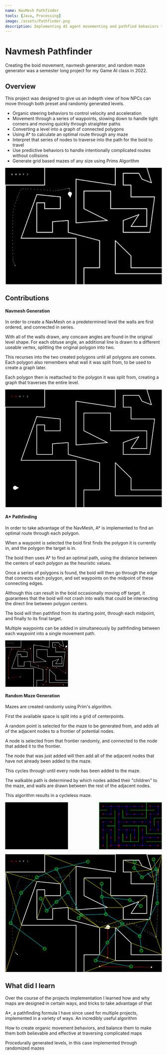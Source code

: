 ```yaml
---
name: NavMesh Pathfinder
tools: [Java, Processing]
image: /assets/Pathfinder.png
description: Implementing AI agent movementing and pathfind behaviors through randomly generated mazes
---
```


# Navmesh Pathfinder

Creating the boid movement, navmesh generator, and random maze generator was a semester long project for my Game AI class in 2022.

## Overview
This project was designed to give us an indepth view of how NPCs can move through both preset and randomly generated levels.
* Organic steering behaviors to control velocity and acceleration
* Movement through a series of waypoints, slowing down to handle tight corners and moving quickly through straighter paths
* Converting a level into a graph of connected polygons
* Using A* to calculate an optimal route through any maze 
* Interpret that series of nodes to traverse into the path for the boid to travel
* Use predictive behaviors to handle intentionally complicated routes without collisions
* Generate grid based mazes of any size using Prims Algorithm

![Functionality](/assets/Navmesh/MazeNoExtra.gif)

## Contributions

#### Navmesh Generation

In order to create a NavMesh on a predetermined level the walls are first ordered, and connected in series.

With all of the walls drawn, any concave angles are found in the original level shape. For each obtuse angle, an additional line is drawn to a different useable vertex, splitting the original polygon into two.

This recurses into the two created polygons until all polygons are convex. Each polygon also remembers what wall it was split from, to be used to create a graph later.

Each polygon then is reattached to the polygon it was split from, creating a graph that traverses the entire level.

![Creating Navmesh](/assets/Navmesh/CreatingNavmesh.gif)

#### A* Pathfinding

In order to take advantage of the NavMesh, A* is implemented to find an optimal route through each polygon.

When a waypoint is selected the boid first finds the polygon it is currently in, and the polygon the target is in.

The boid then uses A* to find an optimal path, using the distance between the centers of each polygon as the heuristic values.

Once a series of polygons is found, the boid will then go through the edge that connects each polygon, and set waypoints on the midpoint of these connecting edges.

Although this can result in the boid occasionally moving off target, it guarantees that the boid will not crash into walls that could be intersecting the direct line between polygon centers.

The boid will then pathfind from its starting point, through each midpoint, and finally to its final target.

Multiple waypoints can be added in simultaneously by pathfinding between each waypoint into a single movement path.

<div style="display: flex; justify-content: space-between;">
    <img src="/assets/Navmesh/MazeAllExtra.gif" alt="Creating Maze GIF" width="40%">
</div>

#### Random Maze Generation
Mazes are created randomly using Prim's algorithm.

First the available space is split into a grid of centerpoints.

A random point is selected for the maze to be generated from, and adds all of the adjacent nodes to a frontier of potential nodes.

A node is selected from that frontier randomly, and connected to the node that added it to the frontier.

The node that was just added will then add all of the adjacent nodes that have not already been added to the maze.

This cycles through until every node has been added to the maze.

The walkable path is determined by which nodes added their "children" to the maze, and walls are drawn between the rest of the adjacent nodes.

This algorithm results in a cycleless maze.

<div style="display: flex; justify-content: space-between;">
    <img src="/assets/Navmesh/CreatingMaze.gif" alt="Creating Maze GIF" width="40%">
    <img src="/assets/Navmesh/RandomMazes.gif" alt="Random Mazes GIF" width="40%">
</div>

![Mining GIF](/assets/Navigation.png)

## What did I learn

Over the course of the projects implementation I learned how and why maps are designed in certain ways, and tricks to take advantage of that

A*, a pathfinding formula I have since used for multiple projects, implemented in a variety of ways. An incredibly useful algorithm

How to create organic movement behaviors, and balance them to make them both believable and effective at traversing complicated maps

Procedurally generated levels, in this case implemented through randomized mazes